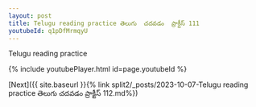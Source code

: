 ```yaml
---
layout: post
title: Telugu reading practice తెలుగు  చదవడం  ప్రాక్టీస్ 111
youtubeId: q1pDfMrmqyU
---
```

 
 
Telugu reading practice
 
 
 
 
 


{% include youtubePlayer.html id=page.youtubeId %}
 
[Next]({{ site.baseurl }}{% link  split2/_posts/2023-10-07-Telugu reading practice తెలుగు  చదవడం  ప్రాక్టీస్ 112.md%})
 
